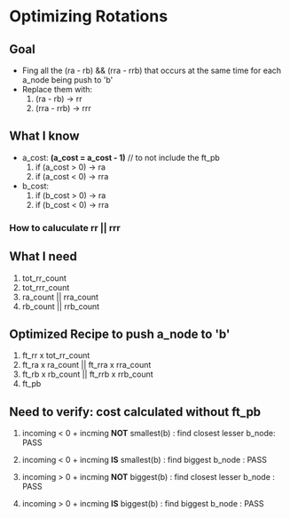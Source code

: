 # Optimizing Rotations

## Goal
+ Fing all the (ra - rb) && (rra - rrb) that occurs at the same time for each a_node being push to 'b'
+ Replace them with:
  1. (ra - rb) -> rr
  2. (rra - rrb) -> rrr

## What I know
+ a_cost: **(a_cost = a_cost - 1)** // to not include the ft_pb
  1. if (a_cost > 0) -> ra
  2. if (a_cost < 0) -> rra
+ b_cost:
  1. if (b_cost > 0) -> ra
  2. if (b_cost < 0) -> rra

### How to caluculate rr || rrr
  
## What I need
1. tot_rr_count
2. tot_rrr_count
3. ra_count || rra_count
4. rb_count || rrb_count

## Optimized Recipe to push a_node to 'b'
1. ft_rr  x  tot_rr_count
2. ft_ra  x  ra_count || ft_rra  x  rra_count
3. ft_rb  x  rb_count || ft_rrb  x  rrb_count
4. ft_pb

## Need to verify: cost calculated without ft_pb
1. incoming < 0 + incming **NOT** smallest(b) : find closest lesser b_node: PASS

2. incoming < 0 + incming **IS** smallest(b) : find biggest b_node : PASS

3. incoming > 0 + incming **NOT** biggest(b) : find closest lesser b_node : PASS

4. incoming > 0 + incming **IS** biggest(b) : find biggest b_node : PASS